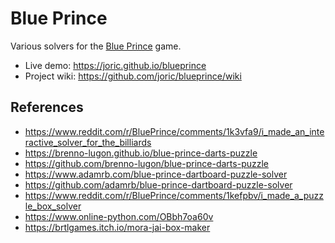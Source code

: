 # Blue Prince

Various solvers for the [Blue Prince](https://store.steampowered.com/app/1569580/Blue_Prince/) game.

* Live demo: https://joric.github.io/blueprince
* Project wiki: https://github.com/joric/blueprince/wiki

## References

* https://www.reddit.com/r/BluePrince/comments/1k3vfa9/i_made_an_interactive_solver_for_the_billiards
* https://brenno-lugon.github.io/blue-prince-darts-puzzle
* https://github.com/brenno-lugon/blue-prince-darts-puzzle
* https://www.adamrb.com/blue-prince-dartboard-puzzle-solver
* https://github.com/adamrb/blue-prince-dartboard-puzzle-solver
* https://www.reddit.com/r/BluePrince/comments/1kefpbv/i_made_a_puzzle_box_solver
* https://www.online-python.com/OBbh7oa60v
* https://brtlgames.itch.io/mora-jai-box-maker

